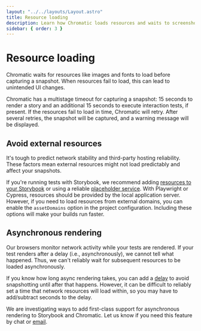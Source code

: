 ```yaml
---
layout: "../../layouts/Layout.astro"
title: Resource loading
description: Learn how Chromatic loads resources and waits to screenshot.
sidebar: { order: 3 }
---
```


# Resource loading

Chromatic waits for resources like images and fonts to load before capturing a snapshot. When resources fail to load, this can lead to unintended UI changes.

Chromatic has a multistage timeout for capturing a snapshot: 15 seconds to render a story and an additional 15 seconds to execute interaction tests, if present. If the resources fail to load in time, Chromatic will retry. After several retries, the snapshot will be captured, and a warning message will be displayed.

## Avoid external resources

It's tough to predict network stability and third-party hosting reliability. These factors mean external resources might not load predictably and affect your snapshots.

If you're running tests with Storybook, we recommend adding [resources to your Storybook](https://storybook.js.org/docs/configure/integration/images-and-assets#serving-static-files-via-storybook-configuration) or using a reliable [placeholder service](https://placehold.co/). With Playwright or Cypress, resources should be provided by the local application server. However, if you need to load resources from external domains, you can enable the `assetDomains` option in the project configuration. Including these options will make your builds run faster.

## Asynchronous rendering

Our browsers monitor network activity while your tests are rendered. If your test renders after a delay (i.e., asynchronously), we cannot tell what happened. Thus, we can't reliably wait for subsequent resources to be loaded asynchronously.

If you know how long async rendering takes, you can add a [delay](/docs/delay) to avoid snapshotting until after that happens. However, it can be difficult to reliably set a time that network resources will load within, so you may have to add/subtract seconds to the delay.

We are investigating ways to add first-class support for asynchronous rendering to Storybook and Chromatic. Let us know if you need this feature by chat or [email](mailto:support@chromatic.com?Subject=Asynchronous%20Rendering).
